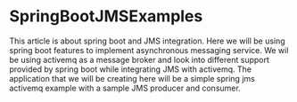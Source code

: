 # SpringBootJMSExamples

This article is about spring boot and JMS integration. Here we will be using spring boot features to implement asynchronous messaging service. We wil be using activemq as a message broker and look into different support provided by spring boot while integrating JMS with activemq. The application that we will be creating here will be a simple spring jms activemq example with a sample JMS producer and consumer.
